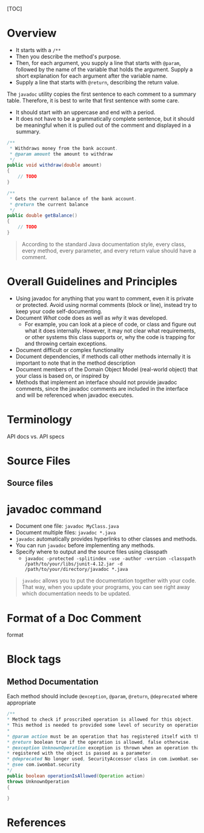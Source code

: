 [TOC]

# Overview

- It starts with a `/**`
- Then you describe the method's purpose.
- Then, for each argument, you supply a line that starts with `@param`,
  followed by the name of the variable that holds the argument. Supply a
  short explanation for each argument after the variable name.
- Supply a line that starts with `@return`, describing the return value.

The `javadoc` utility copies the first sentence to each comment to a
summary table. Therefore, it is best to write that first sentence with
some care.
- It should start with an uppercase and end with a period.
- It does not have to be a grammatically complete sentence, but it
  should be meaningful when it is pulled out of the comment and
  displayed in a summary.

```java
/**
 * Withdraws money from the bank account.
 * @param amount the amount to withdraw
 */
public void withdraw(double amount)
{
    // TODO
}

/**
 * Gets the current balance of the bank account.
 * @return the current balance
 */
public double getBalance()
{
    // TODO
}
```

>According to the standard Java documentation style, every class, every
method, every parameter, and every return value should have a comment.

# Overall Guidelines and Principles

- Using javadoc for anything that you want to comment, even it is
  private or protected. Avoid using normal comments (block or line),
  instead try to keep your code self-documenting.
- Document *What* code does as well as *why* it was developed.
    + For example, you can look at a piece of code, or class and figure
      out what it does internally. However, it may not clear what
      requirements, or other systems this class supports or, why the
      code is trapping for and throwing certain exceptions.
- Document difficult or complex functionality
- Document dependencies, if methods call other methods internally it is
  important to note that in the method description
- Document members of the Domain Object Model (real-world object) that
  your class is based on, or inspired by
- Methods that implement an interface should not provide javadoc
  comments, since the javadoc comments are included in the interface and
  will be referenced when javadoc executes.

# Terminology

API docs vs. API specs

# Source Files

Source files
-

# javadoc command

- Document one file: `javadoc MyClass.java`
- Document multiple files: `javadoc *.java`
- `javadoc` automatically provides hyperlinks to other classes and
  methods.
- You can run `javadoc` before implementing any methods.
- Specify where to output and the source files using classpath
    + `javadoc -protected -splitindex -use -author -version -classpath /path/to/your/libs/junit-4.12.jar -d /path/to/your/directory/javadoc *.java`

>`javadoc` allows you to put the documentation together with your code.
That way, when you update your programs, you can see right away which
documentation needs to be updated.

# Format of a Doc Comment

format

# Block tags

## Method Documentation

Each method should include `@exception`, `@param`, `@return`,
`@deprecated` where appropriate

```java
/**
* Method to check if proscribed operation is allowed for this object.
* This method is needed to provided some level of security on operations.
*
* @param action must be an operation that has registered itself with the object
* @return boolean true if the operation is allowed, false otherwise.
* @exception UnknownOperation exception is thrown when an operation that has not
* registered with the object is passed as a parameter.
* @deprecated No longer used, SecurityAccessor class in com.iwombat.security replaces functionality
* @see com.iwombat.security
*/
public boolean operationIsAllowed(Operation action)
throws UnknownOperation
{

}
```

# References

[javadoc]: https://www.oracle.com/technetwork/java/javase/tech/index-137868.html
